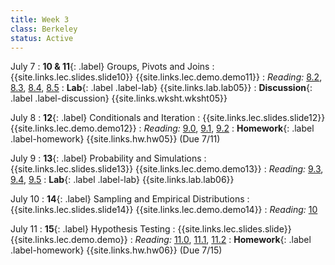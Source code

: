 ```yaml
---
title: Week 3
class: Berkeley
status: Active
---
```


July 7
: **10 & 11**{: .label} Groups, Pivots and Joins
    : {{site.links.lec.slides.slide10}} {{site.links.lec.demo.demo11}}
: _Reading:_ [8.2](https://inferentialthinking.com/chapters/08/2/Classifying_by_One_Variable.html), [8.3](https://inferentialthinking.com/chapters/08/3/Cross-Classifying_by_More_than_One_Variable.html), [8.4](https://inferentialthinking.com/chapters/08/4/Joining_Tables_by_Columns.html), [8.5](https://inferentialthinking.com/chapters/08/5/Bike_Sharing_in_the_Bay_Area.html)
: **Lab**{: .label .label-lab} {{site.links.lab.lab05}} 
: **Discussion**{: .label .label-discussion} {{site.links.wksht.wksht05}}

July 8
: **12**{: .label} Conditionals and Iteration
    : {{site.links.lec.slides.slide12}} {{site.links.lec.demo.demo12}}
: _Reading:_ [9.0](https://inferentialthinking.com/chapters/09/Randomness.html), [9.1](https://inferentialthinking.com/chapters/09/1/Conditional_Statements.html), [9.2](https://inferentialthinking.com/chapters/09/2/Iteration.html)
: **Homework**{: .label .label-homework} 
    {{site.links.hw.hw05}} (Due 7/11)

July 9 
: **13**{: .label} Probability and Simulations
    : {{site.links.lec.slides.slide13}} {{site.links.lec.demo.demo13}}
: _Reading:_ [9.3](https://inferentialthinking.com/chapters/09/3/Simulation.html), [9.4](https://inferentialthinking.com/chapters/09/4/Monty_Hall_Problem.html), [9.5](https://inferentialthinking.com/chapters/09/5/Finding_Probabilities.html)
: **Lab**{: .label .label-lab} {{site.links.lab.lab06}} 

July 10
: **14**{: .label} Sampling and Empirical Distributions
    : {{site.links.lec.slides.slide14}} {{site.links.lec.demo.demo14}}
: _Reading:_ [10](https://inferentialthinking.com/chapters/10/Sampling_and_Empirical_Distributions.html)

July 11
: **15**{: .label} Hypothesis Testing
    : {{site.links.lec.slides.slide}} {{site.links.lec.demo.demo}}
: _Reading:_ [11.0](https://inferentialthinking.com/chapters/11/Testing_Hypotheses.html), [11.1](https://inferentialthinking.com/chapters/11/1/Assessing_a_Model.html), [11.2](https://inferentialthinking.com/chapters/11/2/Multiple_Categories.html)
: **Homework**{: .label .label-homework} 
    {{site.links.hw.hw06}} (Due 7/15)

